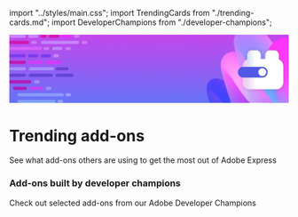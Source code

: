 import "../styles/main.css";
import TrendingCards from "./trending-cards.md";
import DeveloperChampions from "./developer-champions";

<Hero slots="image, heading, text" variant="fullwidth" className="trending-hero"/>

![Trending banner](./images/trending-add-ons.jpg)

# Trending add-ons

See what add-ons others are using to get the most out of Adobe Express

<WrapperComponent slots="content" repeat="1" theme="light" />

<TrendingCards />

<TextBlock slots="heading,text" className="announcement exploreCapabilities" theme="light"/>

### Add-ons built by developer champions

Check out selected add-ons from our Adobe Developer Champions

<WrapperComponent slots="content" repeat="1" theme="light" />

<DeveloperChampions />